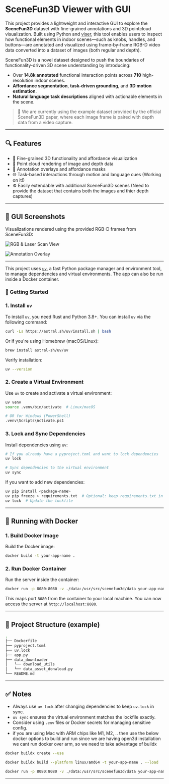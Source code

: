 # SceneFun3D Viewer with GUI

This project provides a lightweight and interactive GUI to explore the **SceneFun3D** dataset with fine-grained annotations and 3D pointcloud visualization. Built using Python and [viser](https://pypi.org/project/viser/), this tool enables users to inspect how functional elements in indoor scenes—such as knobs, handles, and buttons—are annotated and visualized using frame-by-frame RGB-D video data converted into a dataset of images (both regular and depth).

SceneFun3D is a novel dataset designed to push the boundaries of functionality-driven 3D scene understanding by introducing:
- Over **14.8k annotated** functional interaction points across **710** high-resolution indoor scenes.
- **Affordance segmentation**, **task-driven grounding**, and **3D motion estimation**.
- **Natural language task descriptions** aligned with actionable elements in the scene.

> 📁 We are currently using the example dataset provided by the official SceneFun3D paper, where each image frame is paired with depth data from a video capture.

---

## 🔍 Features

- 🧠 Fine-grained 3D functionality and affordance visualization
- 📸 Point cloud rendering of image and depth data
- 📌 Annotation overlays and affordance masks
- 🌐 Task-based interactions through motion and language cues (Working on it!)
- ⚙️ Easily extendable with additional SceneFun3D scenes (Need to provide the dataset that contains both the images and thier depth captures)

---

## 📸 GUI Screenshots

Visualizations rendered using the provided RGB-D frames from SceneFun3D:

![RGB & Laser Scan View](assets/rgb_laserscan.png)

![Annotation Overlay](assets/anotations.png)

---

This project uses [`uv`](https://github.com/astral-sh/uv), a fast Python package manager and environment tool, to manage dependencies and virtual environments. The app can also be run inside a Docker container.
### 🚀 Getting Started

### 1. Install `uv`

To install `uv`, you need Rust and Python 3.8+. You can install `uv` via the following command:

```bash
curl -Ls https://astral.sh/uv/install.sh | bash
```

Or if you're using Homebrew (macOS/Linux):

```bash
brew install astral-sh/uv/uv
```

Verify installation:

```bash
uv --version
```

### 2. Create a Virtual Environment

Use `uv` to create and activate a virtual environment:

```bash
uv venv
source .venv/bin/activate  # Linux/macOS

# OR for Windows (PowerShell)
.venv\Scripts\Activate.ps1
```

### 3. Lock and Sync Dependencies

Install dependencies using `uv`:

```bash
# If you already have a pyproject.toml and want to lock dependencies
uv lock

# Sync dependencies to the virtual environment
uv sync
```

If you want to add new dependencies:

```bash
uv pip install <package-name>
uv pip freeze > requirements.txt  # Optional: keep requirements.txt in sync
uv lock  # Update the lockfile
```

---

## 🐳 Running with Docker

### 1. Build Docker Image

Build the Docker image:

```bash
docker build -t your-app-name .
```

### 2. Run Docker Container

Run the server inside the container:

```bash
docker run -p 8080:8080 -v ./data:/usr/src/scenefun3d/data your-app-name
```

This maps port `8080` from the container to your local machine. You can now access the server at `http://localhost:8080`.

---

## 📂 Project Structure (example)

```bash
.
├── Dockerfile
├── pyproject.toml
├── uv.lock
├── app.py
├── data_downloader
│   └── download_utils
│   └── data_asset_donwload.py
└── README.md
```

---

## ✅ Notes

- Always use `uv lock` after changing dependencies to keep `uv.lock` in sync.
- `uv sync` ensures the virtual environment matches the lockfile exactly.
- Consider using `.env` files or Docker secrets for managing sensitive config.
- if you are using Mac with ARM chips like M1, M2, .. then use the below docker options to build and run since we are having open3d installation we cant run docker over arm, so we need to take advantage of buildx
```bash
docker buildx create --use

docker buildx build --platform linux/amd64 -t your-app-name . --load

docker run -p 8080:8080 -v ./data:/usr/src/scenefun3d/data your-app-name
```
---





